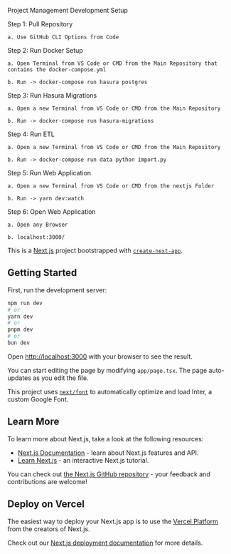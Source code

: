 Project Management Development Setup

Step 1: Pull Repository
    
    a. Use GitHub CLI Options from Code

Step 2: Run Docker Setup
    
    a. Open Terminal from VS Code or CMD from the Main Repository that contains the docker-compose.yml
    
    b. Run -> docker-compose run hasura postgres

Step 3: Run Hasura Migrations
    
    a. Open a new Terminal from VS Code or CMD from the Main Repository
    
    b. Run -> docker-compose run hasura-migrations

Step 4: Run ETL
    
    a. Open a new Terminal from VS Code or CMD from the Main Repository
    
    b. Run -> docker-compose run data python import.py

Step 5: Run Web Application
    
    a. Open a new Terminal from VS Code or CMD from the nextjs Folder
    
    b. Run -> yarn dev:watch

Step 6: Open Web Application
    
    a. Open any Browser
    
    b. localhost:3000/


This is a [Next.js](https://nextjs.org/) project bootstrapped with [`create-next-app`](https://github.com/vercel/next.js/tree/canary/packages/create-next-app).

## Getting Started

First, run the development server:

```bash
npm run dev
# or
yarn dev
# or
pnpm dev
# or
bun dev
```

Open [http://localhost:3000](http://localhost:3000) with your browser to see the result.

You can start editing the page by modifying `app/page.tsx`. The page auto-updates as you edit the file.

This project uses [`next/font`](https://nextjs.org/docs/basic-features/font-optimization) to automatically optimize and load Inter, a custom Google Font.

## Learn More

To learn more about Next.js, take a look at the following resources:

- [Next.js Documentation](https://nextjs.org/docs) - learn about Next.js features and API.
- [Learn Next.js](https://nextjs.org/learn) - an interactive Next.js tutorial.

You can check out [the Next.js GitHub repository](https://github.com/vercel/next.js/) - your feedback and contributions are welcome!

## Deploy on Vercel

The easiest way to deploy your Next.js app is to use the [Vercel Platform](https://vercel.com/new?utm_medium=default-template&filter=next.js&utm_source=create-next-app&utm_campaign=create-next-app-readme) from the creators of Next.js.

Check out our [Next.js deployment documentation](https://nextjs.org/docs/deployment) for more details.
